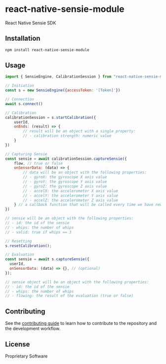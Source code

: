 # react-native-sensie-module

React Native Sensie SDK

## Installation

```sh
npm install react-native-sensie-module
```

## Usage

```js
import { SensieEngine, CalibrationSession } from "react-native-sensie-module";

// Initiation 
const s = new SensieEngine({accessToken: '[Token]'})

// Connection 
await s.connect()

// Calibration 
calibrationSession = s.startCalibration({
    userId,
    onEnds: (result) => {
        // result will be an object with a single property:
        // - calibration strength: numeric value
    }
})

// Capturing Sensie 
const sensie = await calibrationSession.captureSensie({
    flow, // true or false
    onSensorData: (data) => {
        // data will be an object with the following properties:
        // - gyroX: the gyroscope X axis value
        // - gyroY: the gyroscope Y axis value
        // - gyroZ: the gyroscope Z axis value
        // - accelX: the accelerometer X axis value
        // - accelY: the accelerometer Y axis value
        // - accelZ: the accelerometer Z axis value
    } // a callback function that will be called every time we have new values from the sensors (optional)
})

// sensie will be an object with the following properties:
// - id: the id of the sensie
// - whips: the number of whips
// - valid: true if whips == 3

// Resetting
s.resetCalibration();

// Evaluation
const sensie = await s.captureSensie({
  userId,
  onSensorData: (data) => {}, // (optional)
});

// sensie object will be an object with the following properties:
// - id: the id of the sensie
// - whips: the number of whips
// - flowing: the result of the evaluation (true or false)

```

## Contributing

See the [contributing guide](CONTRIBUTING.md) to learn how to contribute to the repository and the development workflow.

## License

Proprietary Software
